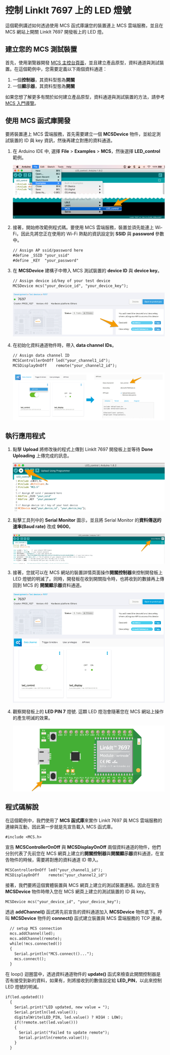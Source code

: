 # 控制 LinkIt 7697 上的 LED 燈號

這個範例講述如何透過使用 MCS 函式庫讓您的裝置連上 MCS 雲端服務，並且在 MCS 網站上開關 LinkIt 7697 開發板上的 LED 燈。

## 建立您的 MCS 測試裝置
首先，使用瀏覽器開發 [MCS 主控台頁面](https://mcs.mediatek.com)，並且建立產品原型，資料通道與測試裝置。在這個範例中，您需要定義以下兩個資料通道：

1. 一個**控制器**，其資料型態為**開關**
2. 一個**顯示器**，其資料型態為**開關**

如果您想了解更多有關於如何建立產品原型，資料通道與測試裝置的方法，請參考 [MCS 入門導覽](http://mcs.mediatek.com/resources/latest/tutorial/getting_started)。

## 使用 MCS 函式庫開發

要將裝置連上 MCS 雲端服務，首先需要建立一個 **MCSDevice** 物件，並給定測試裝置的 ID 與 key 資訊，然後再建立對應的資料通道。

1. 在 Arduino IDE 中, 選擇 **File** > **Examples** > **MCS**，然後選擇 **LED_control** 範例。

	![7697 LED](../images/7697/Arduino_MCS_example.png)

2. 接著，開始修改範例程式碼。要使用 MCS 雲端服務，裝置並須先能連上 Wi-Fi，因此先將您正在使用的 Wi-Fi 熱點的資訊設定到 **SSID** 與 **password** 參數中。

	```arduino
	// Assign AP ssid/password here
	#define _SSID "your_ssid"
	#define _KEY  "your_password"
	```

3. 在 **MCSDevice** 建構子中帶入 MCS 測試裝置的 **device ID** 與 **device key**。

	```arduino
	// Assign device id/key of your test device
	MCSDevice mcs("your_device_id", "your_device_key");
	```
	![7697 LED](../images/7697/mcs_device_id_key.png)

4. 在初始化資料通道物件時，帶入 **data channel IDs**。

	```arduino
	// Assign data channel ID
	MCSControllerOnOff led("your_channel1_id");
	MCSDisplayOnOff    remote("your_channel2_id");
	```

	![7697 LED](../images/7697/mcs_data_channel_id.png)


## 執行應用程式

1. 點擊 **Upload** 將修改後的程式上傳到 LinkIt 7697 開發板上並等待 **Done Uploading** 上傳完成的訊息。

	![7697 LED](../images/7697/Arduino_upload.png)

2. 點擊工具列中的 **Serial Monitor** 圖示，並且將 Serial Monitor 的**資料傳送的速率(Baud rate)** 改成 **9600**。

	![7697 LED](../images/7697/Arduino_serial.png)

3. 接著，您就可以在 MCS 網站的裝置詳情頁面操作**開關控制器**來控制開發板上 LED 燈號的明滅了。同時，開發板在收到開關指令時，也將收到的數據再上傳回到 MCS 的 **開關顯示器**資料通道。

	![7697 LED](../images/7697/mcs_device_detailed.png)

4. 觀察開發板上的 **LED PIN 7** 燈號. 這顆 LED 燈泡會隨著您在 MCS 網站上操作的產生明滅的效果。

	![7697 LED](../images/7697/7697_led.png)


## 程式碼解說
在這個範例中，我們使用了 **MCS 函式庫**來實作 LinkIt 7697 與 MCS 雲端服務的連線與互動，因此第一步就是先宣告載入 MCS 函式庫。

```arduino
#include <MCS.h>
```

宣告 **MCSControllerOnOff** 與 **MCSDisplayOnOff** 兩個資料通道的物件，他們分別代表了先前您在 MCS 網頁上建立的**開關控制器**與**開關顯示器**資料通道，在宣告物件的時候，需要將對應的資料通道 ID 帶入。

```arduino
MCSControllerOnOff led("your_channel1_id");
MCSDisplayOnOff    remote("your_channel2_id")
```

接著，我們要將這個實體裝置與 MCS 網頁上建立的測試裝置連結。因此在宣告 **MCSDevice** 物件時帶入您在 MCS 網頁上建立的測試裝置的 ID 與 key。

```arduino
MCSDevice mcs("your_device_id", "your_device_key");
```

透過 **addChannel()** 函式將先前宣告的資料通道加入 **MCSDevice** 物件底下。呼叫 **MCSDevice** 物件的 **connect()** 函式建立裝置與 MCS 雲端服務的 TCP 連線。


```arduino
  // setup MCS connection
  mcs.addChannel(led);
  mcs.addChannel(remote);
  while(!mcs.connected())
  {
    Serial.println("MCS.connect()...");
    mcs.connect();
  }
```

在 loop() 迴圈當中，透過資料通道物件的 **update()** 函式來檢查此開關控制器是否有接受到新的資料，如果有，則將接收到的數值設定給 **LED_PIN**，以此來控制 LED 燈號的明滅。


```arduino
if(led.updated())
  {
    Serial.print("LED updated, new value = ");
    Serial.println(led.value());
    digitalWrite(LED_PIN, led.value() ? HIGH : LOW);
    if(!remote.set(led.value()))
    {
      Serial.print("Failed to update remote");
      Serial.println(remote.value());
    }
  }
```
